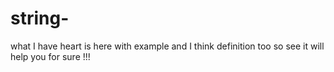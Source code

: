 # string-
what I have heart is here with example and I think definition too so see it will help you for sure !!!

